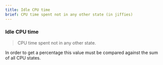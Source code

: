 ```yaml
---
title: Idle CPU time
brief: CPU time spent not in any other state (in jiffies)
---
```

### Idle CPU time

> CPU time spent not in any other state.

In order to get a percentage this value must be compared against the sum of all CPU states.
